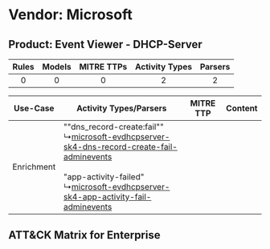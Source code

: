 Vendor: Microsoft
=================
Product: Event Viewer - DHCP-Server
-----------------------------------
| Rules | Models | MITRE TTPs | Activity Types | Parsers |
|:-----:|:------:|:----------:|:--------------:|:-------:|
|   0   |   0    |     0      |       2        |    2    |

|  Use-Case  | Activity Types/Parsers    | MITRE TTP | Content    |
|:----------:| ---- | --------- | ---- |
| Enrichment |  ""dns_record-create:fail""<br> ↳[microsoft-evdhcpserver-sk4-dns-record-create-fail-adminevents](Ps/pC_microsoftevdhcpserversk4dnsrecordcreatefailadminevents.md)<br><br> "app-activity-failed"<br> ↳[microsoft-evdhcpserver-sk4-app-activity-fail-adminevents](Ps/pC_microsoftevdhcpserversk4appactivityfailadminevents.md)<br> |    | [](RM/r_m_microsoft_event_viewer_-_dhcp-server_Enrichment.md) |

ATT&CK Matrix for Enterprise
----------------------------
